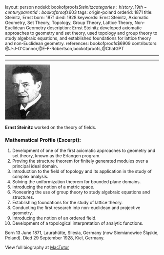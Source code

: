 layout: person
nodeid: bookofproofs$Steinitz
categories: history,19th-century
parentid: bookofproofs$603
tags: origin-poland
orderid: 1871
title: Steinitz, Ernst
born: 1871
died: 1928
keywords: Ernst Steinitz, Axiomatic Geometry, Set Theory, Topology, Group Theory, Lattice Theory, Non-Euclidean Geometry
description: Ernst Steinitz developed axiomatic approaches to geometry and set theory, used topology and group theory to study algebraic equations, and established foundations for lattice theory and non-Euclidean geometry.
references: bookofproofs$6909
contributors: @J-J-O'Connor,@E-F-Robertson,bookofproofs,@ChatGPT

---



---

![Steinitz.jpg](https://github.com/bookofproofs/bookofproofs.github.io/blob/main/_sources/_assets/images/portraits/Steinitz.jpg?raw=true)

**Ernst Steinitz** worked on the theory of fields.

### Mathematical Profile (Excerpt):
1. Development of one of the first axiomatic approaches to geometry and set theory, known as the Erlangen program.
2. Proving the structure theorem for finitely generated modules over a principal ideal domain.
3. Introduction to the field of topology and its application in the study of complex analysis.
4. Solving the uniformization theorem for bounded plane domains.
5. Introducing the notion of a metric space.
6. Pioneering the use of group theory to study algebraic equations and structures.
7. Establishing foundations for the study of lattice theory.
8. Conducting the first research into non-euclidean and projective geometry.
9. Introducing the notion of an ordered field.
10. Development of a topological interpretation of analytic functions.

Born 13 June 1871, Laurahütte, Silesia, Germany (now Siemianowice Śląskie, Poland). Died 29 September 1928, Kiel, Germany.

View full biography at [MacTutor](https://mathshistory.st-andrews.ac.uk/Biographies/Steinitz/)
